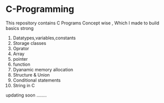 # C-Programming

This repository contains C Programs Concept wise , Which I made to build basics strong

1) Datatypes,variables,constants
2) Storage classes
3) Oprator
4) Array
5) pointer
6) function
7) Dyanamic memory allocation
8) Structure & Union
9) Conditional statements
10) String in C

updating soon ........
